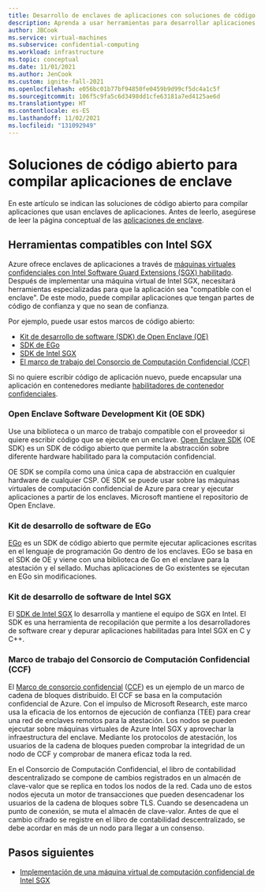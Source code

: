 ```yaml
---
title: Desarrollo de enclaves de aplicaciones con soluciones de código abierto en la Computación confidencial de Azure
description: Aprenda a usar herramientas para desarrollar aplicaciones de Intel SGX para la Computación confidencial de Azure.
author: JBCook
ms.service: virtual-machines
ms.subservice: confidential-computing
ms.workload: infrastructure
ms.topic: conceptual
ms.date: 11/01/2021
ms.author: JenCook
ms.custom: ignite-fall-2021
ms.openlocfilehash: e056bc01b77bf94850fe0459b9d99cf5dc4a1c5f
ms.sourcegitcommit: 106f5c9fa5c6d3498dd1cfe63181a7ed4125ae6d
ms.translationtype: HT
ms.contentlocale: es-ES
ms.lasthandoff: 11/02/2021
ms.locfileid: "131092949"
---
```

# <a name="open-source-solutions-to-build-enclave-applications"></a>Soluciones de código abierto para compilar aplicaciones de enclave

En este artículo se indican las soluciones de código abierto para compilar aplicaciones que usan enclaves de aplicaciones. Antes de leerlo, asegúrese de leer la página conceptual de las [aplicaciones de enclave](application-development.md). 

## <a name="intel-sgx-compatible-tools"></a>Herramientas compatibles con Intel SGX
Azure ofrece enclaves de aplicaciones a través de [máquinas virtuales confidenciales con Intel Software Guard Extensions (SGX) habilitado](virtual-machine-solutions-sgx.md). Después de implementar una máquina virtual de Intel SGX, necesitará herramientas especializadas para que la aplicación sea "compatible con el enclave". De este modo, puede compilar aplicaciones que tengan partes de código de confianza y que no sean de confianza. 

Por ejemplo, puede usar estos marcos de código abierto: 

- [Kit de desarrollo de software (SDK) de Open Enclave (OE)](#oe-sdk)
- [SDK de EGo](#ego)
- [SDK de Intel SGX](#intel-sdk)
- [El marco de trabajo del Consorcio de Computación Confidencial (CCF)](#ccf)

Si no quiere escribir código de aplicación nuevo, puede encapsular una aplicación en contenedores mediante [habilitadores de contenedor confidenciales](confidential-containers.md).

### <a name="open-enclave-software-development-kit-oe-sdk"></a>Open Enclave Software Development Kit (OE SDK) <a id="oe-sdk"></a>

Use una biblioteca o un marco de trabajo compatible con el proveedor si quiere escribir código que se ejecute en un enclave. [Open Enclave SDK](https://github.com/openenclave/openenclave) (OE SDK) es un SDK de código abierto que permite la abstracción sobre diferente hardware habilitado para la computación confidencial. 

OE SDK se compila como una única capa de abstracción en cualquier hardware de cualquier CSP. OE SDK se puede usar sobre las máquinas virtuales de computación confidencial de Azure para crear y ejecutar aplicaciones a partir de los enclaves. Microsoft mantiene el repositorio de Open Enclave.

### <a name="ego-software-development-kit"></a>Kit de desarrollo de software de EGo <a id="ego"></a>

[EGo](https://ego.dev/) es un SDK de código abierto que permite ejecutar aplicaciones escritas en el lenguaje de programación Go dentro de los enclaves. EGo se basa en el SDK de OE y viene con una biblioteca de Go en el enclave para la atestación y el sellado. Muchas aplicaciones de Go existentes se ejecutan en EGo sin modificaciones.  

### <a name="intel-sgx-software-development-kit"></a>Kit de desarrollo de software de Intel SGX <a id="intel-sdk"></a>
El [SDK de Intel SGX](https://01.org/intel-softwareguard-extensions) lo desarrolla y mantiene el equipo de SGX en Intel. El SDK es una herramienta de recopilación que permite a los desarrolladores de software crear y depurar aplicaciones habilitadas para Intel SGX en C y C++.

### <a name="confidential-consortium-framework-ccf"></a>Marco de trabajo del Consorcio de Computación Confidencial (CCF) <a id="ccf"></a>

El [Marco de consorcio confidencial](https://www.microsoft.com/research/project/confidential-consortium-framework/) ([CCF](https://www.microsoft.com/research/project/confidential-consortium-framework/)) es un ejemplo de un marco de cadena de bloques distribuido. El CCF se basa en la computación confidencial de Azure. Con el impulso de Microsoft Research, este marco usa la eficacia de los entornos de ejecución de confianza (TEE) para crear una red de enclaves remotos para la atestación. Los nodos se pueden ejecutar sobre máquinas virtuales de Azure Intel SGX y aprovechar la infraestructura del enclave. Mediante los protocolos de atestación, los usuarios de la cadena de bloques pueden comprobar la integridad de un nodo de CCF y comprobar de manera eficaz toda la red.

En el Consorcio de Computación Confidencial, el libro de contabilidad descentralizado se compone de cambios registrados en un almacén de clave-valor que se replica en todos los nodos de la red. Cada uno de estos nodos ejecuta un motor de transacciones que pueden desencadenar los usuarios de la cadena de bloques sobre TLS. Cuando se desencadena un punto de conexión, se muta el almacén de clave-valor. Antes de que el cambio cifrado se registre en el libro de contabilidad descentralizado, se debe acordar en más de un nodo para llegar a un consenso.

## <a name="next-steps"></a>Pasos siguientes

- [Implementación de una máquina virtual de computación confidencial de Intel SGX](quick-create-portal.md)
